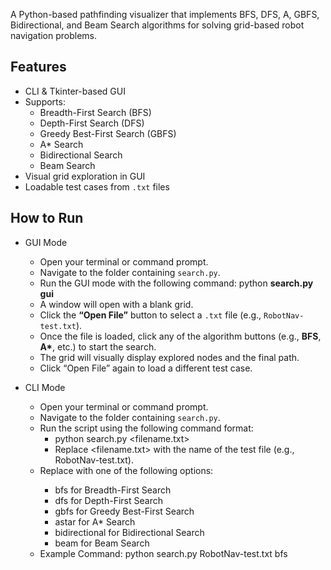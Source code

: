 A Python-based pathfinding visualizer that implements BFS, DFS, A, GBFS, Bidirectional, and Beam Search algorithms for solving grid-based robot navigation problems.

## Features
- CLI & Tkinter-based GUI
- Supports:
  - Breadth-First Search (BFS)
  - Depth-First Search (DFS)
  - Greedy Best-First Search (GBFS)
  - A* Search
  - Bidirectional Search
  - Beam Search
- Visual grid exploration in GUI
- Loadable test cases from `.txt` files

## How to Run
- GUI Mode
  - Open your terminal or command prompt.
  - Navigate to the folder containing `search.py`.
  - Run the GUI mode with the following command: python **search.py gui**
  - A window will open with a blank grid.
  - Click the **“Open File”** button to select a `.txt` file (e.g., `RobotNav-test.txt`).
  - Once the file is loaded, click any of the algorithm buttons (e.g., **BFS**, **A\***, etc.) to start the search.
  - The grid will visually display explored nodes and the final path.
  - Click “Open File” again to load a different test case.

- CLI Mode
  - Open your terminal or command prompt.
  - Navigate to the folder containing `search.py`.
  - Run the script using the following command format:
    - python search.py <filename.txt> <algorithm>
    - Replace <filename.txt> with the name of the test file (e.g., RobotNav-test.txt).
  - Replace <algorithm> with one of the following options:
    - bfs for Breadth-First Search
    - dfs for Depth-First Search
    - gbfs for Greedy Best-First Search
    - astar for A* Search
    - bidirectional for Bidirectional Search
    - beam for Beam Search
  - Example Command: python search.py RobotNav-test.txt bfs
